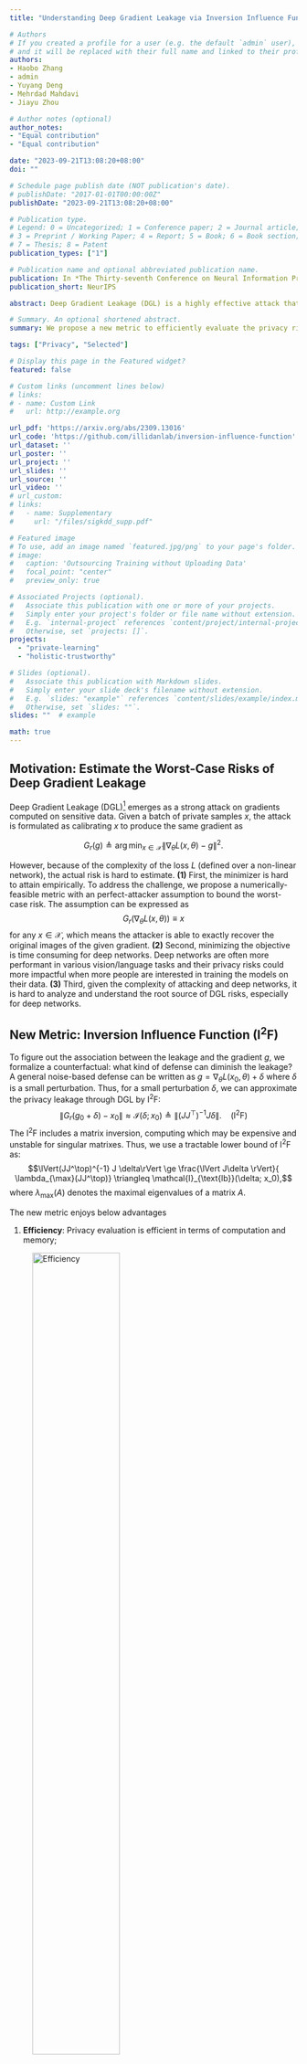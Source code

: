 ```yaml
---
title: "Understanding Deep Gradient Leakage via Inversion Influence Functions"

# Authors
# If you created a profile for a user (e.g. the default `admin` user), write the username (folder name) here 
# and it will be replaced with their full name and linked to their profile.
authors:
- Haobo Zhang
- admin
- Yuyang Deng
- Mehrdad Mahdavi
- Jiayu Zhou

# Author notes (optional)
author_notes:
- "Equal contribution"
- "Equal contribution"

date: "2023-09-21T13:08:20+08:00"
doi: ""

# Schedule page publish date (NOT publication's date).
# publishDate: "2017-01-01T00:00:00Z"
publishDate: "2023-09-21T13:08:20+08:00"

# Publication type.
# Legend: 0 = Uncategorized; 1 = Conference paper; 2 = Journal article;
# 3 = Preprint / Working Paper; 4 = Report; 5 = Book; 6 = Book section;
# 7 = Thesis; 8 = Patent
publication_types: ["1"]

# Publication name and optional abbreviated publication name.
publication: In *The Thirty-seventh Conference on Neural Information Processing Systems*
publication_short: NeurIPS

abstract: Deep Gradient Leakage (DGL) is a highly effective attack that recovers private training images from gradient vectors. This attack casts significant privacy challenges on distributed learning from clients with sensitive data, where clients are required to share gradients. Defending against such attacks requires but lacks an understanding of when and how privacy leakage happens, mostly because of the black-box nature of deep networks. In this paper, we propose a novel Inversion Influence Function (I$^2$F) that establishes a closed-form connection between the recovered images and the private gradients by implicitly solving the DGL problem. Compared to directly solving DGL, I$^2$F is scalable for analyzing deep networks, requiring only oracle access to gradients and Jacobian-vector products. We empirically demonstrate that I$^2$F effectively approximated the DGL generally on different model architectures, datasets, attack implementations, and noise-based defenses. With this novel tool, we provide insights into effective gradient perturbation directions, the unfairness of privacy protection, and privacy-preferred model initialization.

# Summary. An optional shortened abstract.
summary: We propose a new metric to efficiently evaluate the privacy risks from gradient inversion and provides new insights.

tags: ["Privacy", "Selected"]

# Display this page in the Featured widget?
featured: false

# Custom links (uncomment lines below)
# links:
# - name: Custom Link
#   url: http://example.org

url_pdf: 'https://arxiv.org/abs/2309.13016'
url_code: 'https://github.com/illidanlab/inversion-influence-function'
url_dataset: ''
url_poster: ''
url_project: ''
url_slides: ''
url_source: ''
url_video: ''
# url_custom:
# links:
#   - name: Supplementary
#     url: "/files/sigkdd_supp.pdf"

# Featured image
# To use, add an image named `featured.jpg/png` to your page's folder. 
# image:
#   caption: 'Outsourcing Training without Uploading Data'
#   focal_point: "center"
#   preview_only: true

# Associated Projects (optional).
#   Associate this publication with one or more of your projects.
#   Simply enter your project's folder or file name without extension.
#   E.g. `internal-project` references `content/project/internal-project/index.md`.
#   Otherwise, set `projects: []`.
projects:
  - "private-learning"
  - "holistic-trustworthy"

# Slides (optional).
#   Associate this publication with Markdown slides.
#   Simply enter your slide deck's filename without extension.
#   E.g. `slides: "example"` references `content/slides/example/index.md`.
#   Otherwise, set `slides: ""`.
slides: ""  # example

math: true
---
```



## Motivation: Estimate the Worst-Case Risks of Deep Gradient Leakage

<!-- Though Deep Gradient Leakage (DGL) empirically shows a risk, it is hard to assess the risk without fully optimizing an attack. -->
Deep Gradient Leakage (DGL)[^1] emerges as a strong attack on gradients computed on sensitive data.
Given a batch of private samples $x$, the attack is formulated as calibrating $x$ to produce the same gradient as

$$G_r(g) \triangleq \arg \min _{x\in \mathcal{X}} \lVert \nabla _{\theta} L(x, \theta) - g \rVert^2.$$

However, because of the complexity of the loss $L$ (defined over a non-linear network), the actual risk is hard to estimate.
**(1)** First, the minimizer is hard to attain empirically.
To address the challenge, we propose a numerically-feasible metric with an perfect-attacker assumption to bound the worst-case risk.
The assumption can be expressed as
$$G_r(\nabla_\theta L(x, \theta)) \equiv x$$
for any $x\in \mathcal{X}$, which means the attacker is able to exactly recover the original images of the given gradient. 
**(2)** Second, minimizing the objective is time consuming for deep networks. Deep networks are often more performant in various vision/language tasks and their privacy risks could more impactful when more people are interested in training the models on their data.
**(3)** Third, given the complexity of attacking and deep networks, it is hard to analyze and understand the root source of DGL risks, especially for deep networks.

## New Metric: Inversion Influence Function (I$^2$F)

To figure out the association between the leakage and the gradient $g$, we formalize a counterfactual: what kind of defense can diminish the leakage?
A general noise-based defense can be written as $g = \nabla_\theta L(x_0, \theta) + \delta$ where $\delta$ is a small perturbation.
Thus, for a small perturbation $\delta$, we can approximate the privacy leakage through DGL by I$^2$F:
$$\lVert G_r(g_0+\delta) - x_0\rVert \approx \mathcal{I}(\delta; x_0) \triangleq \lVert (JJ^\top)^{-1} J \delta \rVert.\ \ \ \ \text{(I}^2\text{F)}$$
The I$^2$F includes a matrix inversion, computing which may be expensive and unstable for singular matrixes. Thus, we use a tractable lower bound of I$^2$F as:
$$\lVert(JJ^\top)^{-1} J \delta\rVert \ge \frac{\lVert J\delta \rVert}{ \lambda_{\max}(JJ^\top)} \triangleq \mathcal{I}_{\text{lb}}(\delta; x_0),$$
where $\lambda_{\max}(A)$ denotes the maximal eigenvalues of a matrix $A$. 

The new metric enjoys below advantages
1. **Efficiency**: Privacy evaluation is efficient in terms of computation and memory; 
<figure>
<img src="efficiency.png" width=60% title="Efficiency">
<figcaption>Fig: Comparison of the efficiency of computing $\mathcal{I}_{lb}$ (our method) by power iteration and inversion attack by minimizing inversion loss ($L_I$). Blue bars indicate the time of computing $\mathcal{I}_{lb}$ while orange bars indicate minimizing inversion loss by DGL and GS. The time ratio of computing $\mathcal{I}_{lb}$ versus minimizing inversion loss is present above the orange bars. The x-axis are model-dataset pairs sorted by the model scales. We show that for large models and datasets, where minimizing inversion loss needs a huge computation overhead, $\mathcal{I}_{lb}$ can provide an efficient estimation of the privacy risk.</figcaption>
</figure>

2. **Proximity**: The alternative provide a good approximation or a lower bound of the risk, at least in the high-risk region; 
3. **Generality**: The evaluation is general for different models, datasets, and attacks.

To show the proximity and proximity, we compare the I$^2$F against the privacy measures of both vision and language models.

<figure>
<img src="generality.png" width=80% title="Generality">
<figcaption>Fig: I$^2$F lower bounds RMSE under different settings: datasets, attacks, and models. The grey line indicates the equal values, and darker dots imply smaller Gaussian perturbation $\delta$.</figcaption>
</figure>


<figure>
<img src="lm.png" width=80% title="Generality">
<figcaption>Fig: I$^2$F correlates with privacy metrics of language models: BERT (top) and GPT-2 (bottom). Darker dots imply smaller Gaussian perturbation $\delta$.</figcaption>
</figure>


## When Does Privacy Leakage Happen?


### Perturbation Directions Are Not Equivalent

I$^2$F implies that the perturbation is not equal in different directions.
Decomposing $J=U\Sigma V^\top$ using Singular Value Decomposition (SVD), we obtain $\mathcal{I}(\delta; x_0) = \lVert U\Sigma^{-1} V^\top \delta \rVert$.
Thus, $\delta$ tends to yield a larger I$^2$F value if it aligns with the directions of small eigenvalues of $JJ^\top$.

<figure>
<img src="not_eq_perturbations.png" width=100% title="aa">
<figcaption>Fig 1: Same perturbation sizes but different protection effects by different directions (along eigenvectors). In (a) and (b), MSEs of DGL attacks are reversely proportional to eigenvalues on the LeNet model. Blue curves are scaled $1/\lambda$. Darker dots indicate smaller MSE (higher risks). Recovered MNIST images associated with different eigenvectors are present on the right.</figcaption>
</figure>

**Comparing eigenvectors in defending DGL.**
We consider a special case of perturbation by letting $\delta$ be an eigenvector of $JJ^\top$.
Then the I$^2$F will be $1/\lambda$ where $\lambda$ is the corresponding eigenvalue.
We conjecture $1/\lambda$ could predict the MSE of DGL attacks.
To verify the conjecture, we choose 4 eigenvectors with distinct eigenvalues per sample.
The results for the LeNet model are present in Fig. 1.
We see that the MSE decreases by $\lambda$.
For the MNIST dataset, the MSE-$\lambda$ relation is very close to the predicted $1/\lambda$.
Though the curve is biased from the ground truth for CIFAR10, we still can use $1/\lambda$ to lower bound the recovery error.
The bias in CIFAR10 is probably due to the hardness of recovering the more complicated patterns than the digit images.
The recovered images in Fig. 1 suggest that even with the same perturbation scale, there exist many bad directions for defense.
In the worst case, the image can be fully covered.
The observation is an alerting message to the community: *protection using random noise may leak private information*.

### Privacy Protection Could Be Unfair


Though the average of MSE implies a reasonable privacy degree as reported in previous
literature, the large variance delivers the opposite message that some samples or classes are not
that safe. In the sense of samples, many samples are more vulnerable than the average case. For
the classes, some classes are obviously more secure than others. Thus, when the traditional metric
focusing on average is used, it may deliver a fake sense of protection unfairly for specific classes or
samples.


<figure>
<img src="unfair.png" width=100% title="unfair">
<figcaption>Fig 2: The sample-wise and class-wise statistics of the DGL MSE on the MNIST dataset, when gradients are perturbed with Gaussian noise of variance $10^{-3}$. The purple lines indicate the average values. Large variances are observed among samples and classes. The recovered and original images for the well- and poorly-protected classes are depicted on the right side.</figcaption>
</figure>



###  Model Initialization Matters

We observe a significant gap between initialization mechanisms. Using uniform
initialization cast serious risks of leaking privacy under the same Gaussian defense. Though not
as significant as uniform initialization, the normal initialization is riskier than rest two techniques.
`kaiming` and `xavier` methods can favor convergence in deep learning and here we show that they
are also preferred for privacy. A potential reason is that the two methods can better normalize the
activations to promote the Jacobian singularity.


<figure>
<img src="init.png" width=60% title="init">
<figcaption>Fig 3: Different initialization strategies could result in distinct MSEs.</figcaption>
</figure>

## Conclusion

In this paper, we introduce a novel way to use the influence functions for analyzing Deep Gradient Leakage (DGL). We propose a new and efficient approximation of DGL called the Inversion Influence Function (I$^2$F). By utilizing this tool, we gain valuable insights into the occurrence and mechanisms of DGL, which can greatly help the future development of effective defense methods.

**Limitations.**
Our work may be limited by some assumptions and approximations.
First, we worked on the worst-case scenario where a strong attack conducts perfect inversion attacks. 
In practice, such an assumption can be strong, especially for highly complicated deep networks. 
However, we note that recent years witnessed many techniques that significantly improved attacking capability[^1] [^2] [^3] [^4], and our work is valuable to bound the risks when the attacks get even stronger over time.
Second, similar to the traditional influence function, I$^2$F can be less accurate and suffers from large variance in extremely non-convex loss functions.
Advanced linearization techniques [^5] can be helpful in improving the accuracy of influence.
Then extending our analysis to bigger foundation models may bring intriguing insights into the scaling law of privacy.

**Future Directions.**
As the first attempt at influence function in DGL, our method can serve multiple purposes to benefit future research.
For example, our metric can be used to efficiently examine the privacy breach before sending gradients to third parties.
Since I$^2$F provides an efficient evaluation of the MSE, it may be directly optimized in conjunction with the loss of main tasks.
Such joint optimization could bring in the explicit trade-off between utility and privacy in time.
In comparison, traditional arts like differential privacy are complicated by tuning the privacy parameter for the trade-off.
Furthermore, we envision that many techniques can be adopted to further enhance the analysis.

**Broader Impacts.**
Data privacy has been a long-term challenge in machine learning.
Our work provides a fundamental tool to diagnose privacy breaches in the gradients of deep networks.
Understanding when and how privacy leakage happens can essentially help the development of defenses.
For example, it can be used for designing stronger attacks, which leads to improved defense mechanisms and ultimately benefit the privacy and security of machine learning.


[^1]: Zhu, L., Liu, Z., & Han, S. (2019). Deep leakage from gradients. _NeurIPS_.
[^2]: Geiping, J., Bauermeister, H., Dröge, H., & Moeller, M. (2020). Inverting gradients-how easy is it to break privacy in federated learning?. _NeurIPS_.
[^3]: Jeon, J., Lee, K., Oh, S., & Ok, J. (2021). Gradient inversion with generative image prior. _NeurIPS_.
[^4]: Zhao, B., Mopuri, K. R., & Bilen, H. (2020). idlg: Improved deep leakage from gradients. _ArXiv_.
[^5]: Bae, J., Ng, N., Lo, A., Ghassemi, M., & Grosse, R. B. (2022). If Influence Functions are the Answer, Then What is the Question?. _NeurIPS_.
